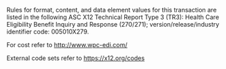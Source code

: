 Rules for format, content, and data element values for this transaction are listed in the following ASC
X12 Technical Report Type 3 (TR3): Health Care Eligibility Benefit Inquiry and Response (270/271);
version/release/industry identifier code: 005010X279.

For cost refer to http://www.wpc-edi.com/

External code sets refer to https://x12.org/codes

